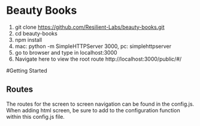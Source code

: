 # Beauty Books

1. git clone https://github.com/Resilient-Labs/beauty-books.git
2. cd beauty-books
3. npm install
4. mac: python -m SimpleHTTPServer 3000, pc: simplehttpserver
5. go to browser and type in localhost:3000
6. Navigate here to view the root route http://localhost:3000/public/#/

#Getting Started

## Routes 
The routes for the screen to screen navigation can be found in the config.js. When adding html screen, be sure to add to the configuration function within this config.js file.
